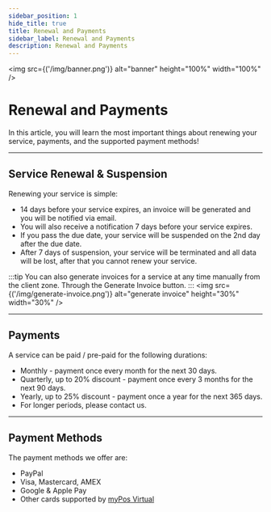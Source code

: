 ```yaml
---
sidebar_position: 1
hide_title: true
title: Renewal and Payments
sidebar_label: Renewal and Payments
description: Renewal and Payments
---
```


<img src={('/img/banner.png')} alt="banner" height="100%" width="100%" />

<div class="text--center">
<h1>Renewal and Payments</h1>
</div>

In this article, you will learn the most important things about renewing your service, payments, and the supported payment methods!

---

## Service Renewal & Suspension
Renewing your service is simple:
- 14 days before your service expires, an invoice will be generated and you will be notified via email. 
- You will also receive a notification 7 days before your service expires.
- If you pass the due date, your service will be suspended on the 2nd day after the due date.
- After 7 days of suspension, your service will be terminated and all data will be lost, after that you cannot renew your service.

:::tip
You can also generate invoices for a service at any time manually from the client zone. Through the Generate Invoice button.
:::
<img src={('/img/generate-invoice.png')} alt="generate invoice" height="30%" width="30%" />


---

## Payments
A service can be paid / pre-paid for the following durations:

- Monthly - payment once every month for the next 30 days.
- Quarterly, up to 20% discount - payment once every 3 months for the next 90 days.
- Yearly, up to 25% discount - payment once a year for the next 365 days.
- For longer periods, please contact us.

---

## Payment Methods
The payment methods we offer are:
- PayPal
- Visa, Mastercard, AMEX
- Google & Apple Pay
- Other cards supported by [myPos Virtual](https://www.mypos.com/en-gb)